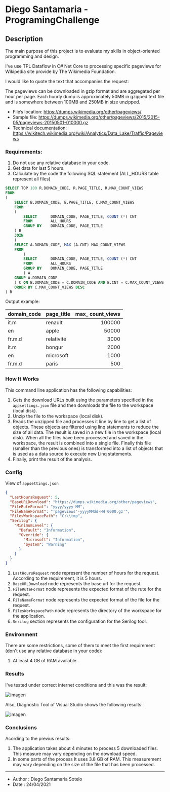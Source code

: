 # Diego Santamaria - ProgramingChallenge
## Description

The main purpose of this project is to evaluate my skills in object-oriented programming and design.

I've use TPL Dataflow in C# Net Core to processing specific pageviews for Wikipedia site provide by The Wikimedia Foundation.

I would like to quote the text that accompanies the request:

The pageviews can be downloaded in gzip format and are aggregated per hour per page. 
Each hourly dump is approximately 50MB in gzipped text file and is somewhere between 100MB and 250MB in size unzipped.

* File’s location: https://dumps.wikimedia.org/other/pageviews/
* Sample file: https://dumps.wikimedia.org/other/pageviews/2015/2015-05/pageviews-20150501-010000.gz
* Technical documentation: https://wikitech.wikimedia.org/wiki/Analytics/Data_Lake/Traffic/Pageviews

### Requirements: 
1. Do not use any relative database in your code.  
2. Get data for last 5 hours.
3. Calculate by the code the following SQL statement (ALL_HOURS table represent all files)

```sql
SELECT TOP 100 R.DOMAIN_CODE, R.PAGE_TITLE, R.MAX_COUNT_VIEWS
FROM 
(
	SELECT B.DOMAIN_CODE, B.PAGE_TITLE, C.MAX_COUNT_VIEWS
	FROM 
	(
		SELECT		DOMAIN_CODE, PAGE_TITLE, COUNT (*) CNT 
		FROM		ALL_HOURS 
		GROUP BY	DOMAIN_CODE, PAGE_TITLE
	) B 
	JOIN	
	(
	SELECT A.DOMAIN_CODE, MAX (A.CNT) MAX_COUNT_VIEWS
	FROM 
		(
		SELECT		DOMAIN_CODE, PAGE_TITLE, COUNT (*) CNT 
		FROM		ALL_HOURS 
		GROUP BY	DOMAIN_CODE, PAGE_TITLE
		) A 
	GROUP A.DOMAIN_CODE
	) C ON B.DOMAIN_CODE = C.DOMAIN_CODE AND B.CNT = C.MAX_COUNT_VIEWS
	ORDER BY C.MAX_COUNT_VIEWS DESC
) R
```
Output example: 

| domain_code | page_title  | max_ count_views | 
|-------------|:------------|-----------------:|
| it.m	      | renault     | 100000           | 
| en          | apple       | 50000            | 
| fr.m.d      | relativité  | 3000             | 
| it.m        | bongur      | 2000             |
| en          | microsoft   | 1000             |
| fr.m.d      | paris       | 500              |

### How It Works
This command line application has the following capabilities: 

1. Gets the download URLs built using the parameters specified in the <code>appsettings.json</code> file and then downloads the file to the workspace (local disk).
2. Unzip the file to the workspace (local disk).
3. Reads the unzipped file and processes it line by line to get a list of objects. These objects are filtered using linq statements to reduce the size of all data. The result is saved in a new file in the workspace (local disk). When all the files have been processed and saved in the workspace, the result is combined into a single file. Finally this file (smaller than the previous ones) is transformed into a list of objects that is used as a data source to execute new Linq statements.
4. Finally, print the result of the analysis.

### Config
View of <code>appsettings.json</code>
```json
{
  "LastHoursRequest": 5,
  "BaseURLDownload": "https://dumps.wikimedia.org/other/pageviews",
  "FileRuteFormat": "yyyy/yyyy-MM",
  "FileNameFormat": "'pageviews'-yyyyMMdd-HH'0000.gz'",
  "FilesWorkspacePath": "C:\\tmp",
  "Serilog": {
    "MinimumLevel": {
      "Default": "Information",
      "Override": {
        "Microsoft": "Information",
        "System": "Warning"
      }
    }
  }
}
```

1. <code>LastHoursRequest</code> node represent the number of hours for the request. According to the requirement, it is 5 hours.
2. <code>BaseURLDownload</code> node represents the base url for the request.
3. <code>FileRuteFormat</code> node represents the expected format of the rute for the request.
4. <code>FileNameFormat</code> node represents the expected format of the file for the request.
5. <code>FilesWorkspacePath</code> node represents the directory of the workspace for the application.
6. <code>Serilog</code> section represents the configuration for the Serilog tool.

### Environment
There are some restrictions, some of them to meet the first requirement (don't use any relative database in your code):
1. At least 4 GB of RAM available.

### Results
I've tested under correct internet conditions and this was the result:

![imagen](https://user-images.githubusercontent.com/21200741/115965594-99d5d980-a4ef-11eb-882d-a7b5d0b2fc5e.png)

Also, Diagnostic Tool of Visual Studio shows the following results:

![imagen](https://user-images.githubusercontent.com/21200741/115965664-ce499580-a4ef-11eb-895c-c4b61f226aa6.png)

### Conclusions
Acording to the previus results:
1. The application takes about 4 minutes to process 5 downloaded files. This measure may vary depending on the download speed.
2. In some parts of the process It uses 3.8 GB of RAM. This measurement may vary depending on the size of the file that has been processed.
___
* Author : Diego Santamaria Sotelo
* Date   : 24/04/2021

